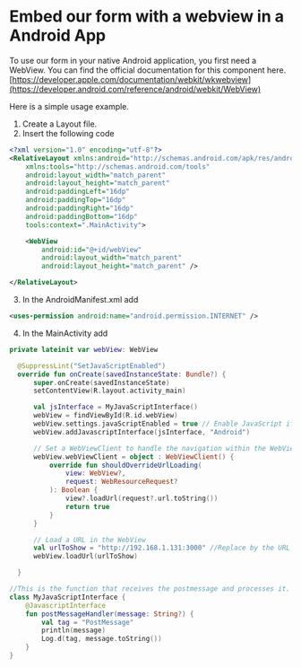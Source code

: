 # Embed our form with a webview in a Android App

To use our form in your native Android application, you first need a WebView. You can find the official documentation for this component here.
[https://developer.apple.com/documentation/webkit/wkwebview](https://developer.android.com/reference/android/webkit/WebView)

Here is a simple usage example.

1. Create a Layout file.
2. Insert the following code

```xml
<?xml version="1.0" encoding="utf-8"?>
<RelativeLayout xmlns:android="http://schemas.android.com/apk/res/android"
    xmlns:tools="http://schemas.android.com/tools"
    android:layout_width="match_parent"
    android:layout_height="match_parent"
    android:paddingLeft="16dp"
    android:paddingTop="16dp"
    android:paddingRight="16dp"
    android:paddingBottom="16dp"
    tools:context=".MainActivity">

    <WebView
        android:id="@+id/webView"
        android:layout_width="match_parent"
        android:layout_height="match_parent" />

</RelativeLayout>
```

3. In the AndroidManifest.xml add

```xml
<uses-permission android:name="android.permission.INTERNET" />
```

4. In the MainActivity add

```kotlin
private lateinit var webView: WebView

  @SuppressLint("SetJavaScriptEnabled")
  override fun onCreate(savedInstanceState: Bundle?) {
      super.onCreate(savedInstanceState)
      setContentView(R.layout.activity_main)

      val jsInterface = MyJavaScriptInterface()
      webView = findViewById(R.id.webView)
      webView.settings.javaScriptEnabled = true // Enable JavaScript if needed
      webView.addJavascriptInterface(jsInterface, "Android")

      // Set a WebViewClient to handle the navigation within the WebView
      webView.webViewClient = object : WebViewClient() {
          override fun shouldOverrideUrlLoading(
              view: WebView?,
              request: WebResourceRequest?
          ): Boolean {
              view?.loadUrl(request?.url.toString())
              return true
          }
      }

      // Load a URL in the WebView
      val urlToShow = "http://192.168.1.131:3000" //Replace by the URL you need
      webView.loadUrl(urlToShow)

  }
```

```kotlin
//This is the function that receives the postmessage and processes it.
class MyJavaScriptInterface {
    @JavascriptInterface
    fun postMessageHandler(message: String?) {
        val tag = "PostMessage"
        println(message)
        Log.d(tag, message.toString())
    }
}
```